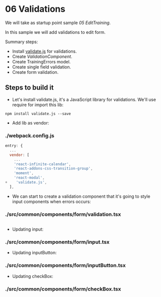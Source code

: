 # 06 Validations

We will take as startup point sample _05 EditTraining_.

In this sample we will add validations to edit form.

Summary steps:

- Install [validate.js](https://github.com/ansman/validate.js) for validations.
- Create _ValidationComponent_.
- Create TrainingErrors model.
- Create single field validation.
- Create form validation.

## Steps to build it

- Let's install validate.js, it's a JavaScript library for validations. We'll use require for import this lib:

 ```
 npm install validate.js --save
 ```

 - Add lib as vendor:

 ### ./webpack.config.js
 ```javascript
 entry: {
   ...
   vendor: [
     ...
     'react-infinite-calendar',
     'react-addons-css-transition-group',
     'moment',
     'react-modal',
+    'validate.js',
   ],
 ```

- We can start to create a validation component that it's going to style input components when errors occurs:

### ./src/common/components/form/validation.tsx
```javascript

```

- Updating input:

### ./src/common/components/form/input.tsx

- Updating inputButton:

### ./src/common/components/form/inputButton.tsx

- Updating checkBox:

### ./src/common/components/form/checkBox.tsx
